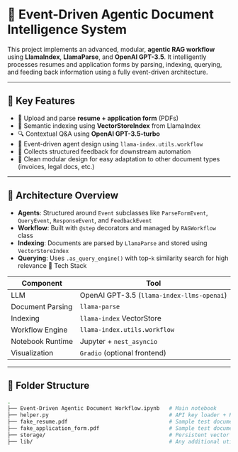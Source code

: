 # 🧠 Event-Driven Agentic Document Intelligence System

This project implements an advanced, modular, **agentic RAG workflow** using **LlamaIndex**, **LlamaParse**, and **OpenAI GPT-3.5**. It intelligently processes resumes and application forms by parsing, indexing, querying, and feeding back information using a fully event-driven architecture.

---

## 🚀 Key Features

- 🧾 Upload and parse **resume + application form** (PDFs)
- 🧠 Semantic indexing using **VectorStoreIndex** from LlamaIndex
- 🔍 Contextual Q&A using **OpenAI GPT-3.5-turbo**
- 🧩 Event-driven agent design using `llama-index.utils.workflow`
- 💬 Collects structured feedback for downstream automation
- 🎯 Clean modular design for easy adaptation to other document types (invoices, legal docs, etc.)

---

## 🧱 Architecture Overview

- **Agents**: Structured around `Event` subclasses like `ParseFormEvent`, `QueryEvent`, `ResponseEvent`, and `FeedbackEvent`
- **Workflow**: Built with `@step` decorators and managed by `RAGWorkflow` class
- **Indexing**: Documents are parsed by `LlamaParse` and stored using `VectorStoreIndex`
- **Querying**: Uses `.as_query_engine()` with top-`k` similarity search for high relevance 🔧 Tech Stack

| Component         | Tool                                      |
|------------------|-------------------------------------------|
 LLM              | OpenAI GPT-3.5 (`llama-index-llms-openai`)|
| Document Parsing | `llama-parse`                             |
| Indexing         | `llama-index` VectorStore                 |
| Workflow Engine  | `llama-index.utils.workflow`              |
| Notebook Runtime | Jupyter + `nest_asyncio`                  |
| Visualization    | `Gradio` (optional frontend)              |

---

## 📁 Folder Structure

```bash
.
├── Event-Driven Agentic Document Workflow.ipynb   # Main notebook
├── helper.py                                      # API key loader + HTML content renderer
├── fake_resume.pdf                                # Sample test document
├── fake_application_form.pdf                      # Sample test document
├── storage/                                       # Persistent vector index store
├── lib/                                           # Any additional utility files
